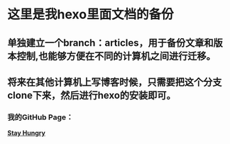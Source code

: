 # 这里是我hexo里面文档的备份
## 单独建立一个branch：articles，用于备份文章和版本控制,也能够方便在不同的计算机之间进行迁移。
## 将来在其他计算机上写博客时候，只需要把这个分支clone下来，然后进行hexo的安装即可。
### 我的GitHub Page：
[**Stay Hungry**](https://gtbaby.github.io/)
